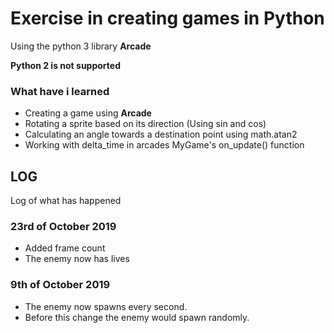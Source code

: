 # Exercise in creating games in Python
Using the python 3 library **Arcade**

**Python 2 is not supported**

### What have i learned
- Creating a game using **Arcade**
- Rotating a sprite based on its direction (Using sin and cos)
- Calculating an angle towards a destination point using math.atan2
- Working with delta_time in arcades MyGame's on_update() function

## LOG
Log of what has happened

### 23rd of October 2019
- Added frame count
- The enemy now has lives

### 9th of October 2019
- The enemy now spawns every second.
- Before this change the enemy would spawn randomly.
